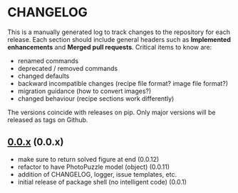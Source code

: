 # CHANGELOG

This is a manually generated log to track changes to the repository for each release. 
Each section should include general headers such as **Implemented enhancements** 
and **Merged pull requests**. Critical items to know are:

 - renamed commands
 - deprecated / removed commands
 - changed defaults
 - backward incompatible changes (recipe file format? image file format?)
 - migration guidance (how to convert images?)
 - changed behaviour (recipe sections work differently)

The versions coincide with releases on pip. Only major versions will be released as tags on Github.

## [0.0.x](https://github.com/vsoch/puzzles/tree/master) (0.0.x)
 - make sure to return solved figure at end (0.0.12)
 - refactor to have PhotoPuzzle model (object) (0.0.11)
 - addition of CHANGELOG, logger, issue templates, etc.
 - initial release of package shell (no intelligent code)  (0.0.1)
